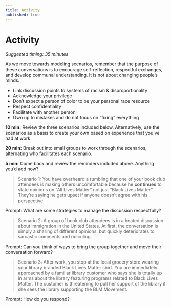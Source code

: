 ```yaml
---
title: Activity
published: true
---
```


# Activity 
_Suggested timing: 35 minutes_ 

As we move towards modeling scenarios, remember that the purpose of these conversations is to encourage self-reflection, respectful exchanges, and develop communal understanding. It is not about changing people’s minds. 
*   Link discussion points to systems of racism & disproportionality
*   Acknowledge your privilege
*   Don’t expect a person of color to be your personal race resource
*   Respect confidentiality
*   Facilitate with another person
*   Own up to mistakes and do not focus on “fixing” everything

**10 min:** Review the three scenarios included below. Alternatively, use the scenarios as a basis to create your own based on experience that you’ve had at work.

**20 min:** Break out into small groups to work through the scenarios, alternating who facilitates each scenario.

**5 min:** Come back and review the reminders included above.  Anything you’d add now?

> Scenario 1: You have overheard a rumbling that one of your book club attendees is making others uncomfortable because he **continues** to state opinions on “All Lives Matter” not just “Black Lives Matter”.  They’re saying he gets upset if anyone doesn’t agree with his perspective. 

Prompt: What are some strategies to manage the discussion respectfully?

> Scenario 2: A group of book club attendees is in a heated discussion about immigration in the United States. At first, the conversation is simply a sharing of different opinions, but quickly deteriorates to sarcastic comments and ridiculing.

Prompt: Can you think of ways to bring the group together and move their conversation forward?

> Scenario 3: After work, you stop at the local grocery store wearing your library branded Black Lives Matter shirt.  You are immediately approached by a familiar library customer who says she is totally up in arms about the library featuring programs related to Black Lives Matter. The customer is threatening to pull her support of the library if she sees the library supporting the BLM Movement.

Prompt: How do you respond?